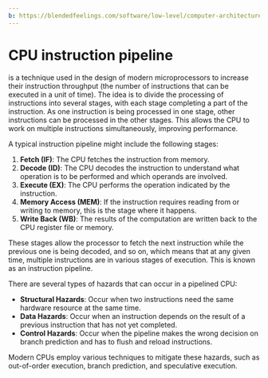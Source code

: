 ```yaml
---
b: https://blendedfeelings.com/software/low-level/computer-architecture/instruction-pipeline.md
---
```


# CPU instruction pipeline 
is a technique used in the design of modern microprocessors to increase their instruction throughput (the number of instructions that can be executed in a unit of time). The idea is to divide the processing of instructions into several stages, with each stage completing a part of the instruction. As one instruction is being processed in one stage, other instructions can be processed in the other stages. This allows the CPU to work on multiple instructions simultaneously, improving performance.

A typical instruction pipeline might include the following stages:

1. **Fetch (IF)**: The CPU fetches the instruction from memory.
2. **Decode (ID)**: The CPU decodes the instruction to understand what operation is to be performed and which operands are involved.
3. **Execute (EX)**: The CPU performs the operation indicated by the instruction.
4. **Memory Access (MEM)**: If the instruction requires reading from or writing to memory, this is the stage where it happens.
5. **Write Back (WB)**: The results of the computation are written back to the CPU register file or memory.

These stages allow the processor to fetch the next instruction while the previous one is being decoded, and so on, which means that at any given time, multiple instructions are in various stages of execution. This is known as an instruction pipeline.

There are several types of hazards that can occur in a pipelined CPU:

- **Structural Hazards**: Occur when two instructions need the same hardware resource at the same time.
- **Data Hazards**: Occur when an instruction depends on the result of a previous instruction that has not yet completed.
- **Control Hazards**: Occur when the pipeline makes the wrong decision on branch prediction and has to flush and reload instructions.

Modern CPUs employ various techniques to mitigate these hazards, such as out-of-order execution, branch prediction, and speculative execution.